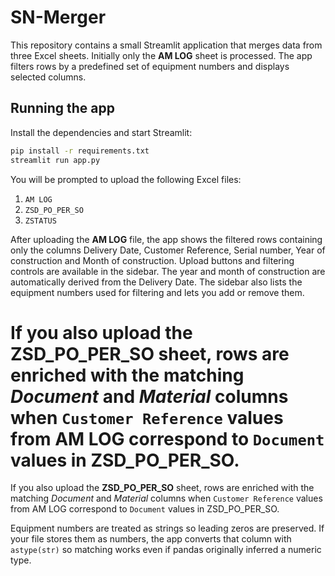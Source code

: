 # SN-Merger

This repository contains a small Streamlit application that merges data from
three Excel sheets. Initially only the **AM LOG** sheet is processed. The app
filters rows by a predefined set of equipment numbers and displays selected
columns.

## Running the app

Install the dependencies and start Streamlit:

```bash
pip install -r requirements.txt
streamlit run app.py
```

You will be prompted to upload the following Excel files:

1. `AM LOG`
2. `ZSD_PO_PER_SO`
3. `ZSTATUS`

After uploading the **AM LOG** file, the app shows the filtered rows containing
only the columns Delivery Date, Customer Reference, Serial number, Year of
construction and Month of construction. Upload buttons and filtering controls
are available in the sidebar. The year and month of construction are
automatically derived from the Delivery Date. The sidebar also lists the
equipment numbers used for filtering and lets you add or remove them.


If you also upload the **ZSD_PO_PER_SO** sheet, rows are enriched with the
matching *Document* and *Material* columns when `Customer Reference` values from
AM LOG correspond to `Document` values in ZSD_PO_PER_SO.
=======

If you also upload the **ZSD_PO_PER_SO** sheet, rows are enriched with the
matching *Document* and *Material* columns when `Customer Reference` values from
AM LOG correspond to `Document` values in ZSD_PO_PER_SO.





Equipment numbers are treated as strings so leading zeros are preserved. If your
file stores them as numbers, the app converts that column with `astype(str)` so
matching works even if pandas originally inferred a numeric type.
